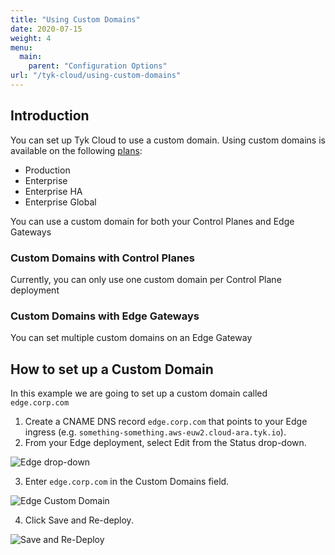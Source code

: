 ```yaml
---
title: "Using Custom Domains"
date: 2020-07-15
weight: 4
menu:
  main:
    parent: "Configuration Options"
url: "/tyk-cloud/using-custom-domains"
---
```


## Introduction

You can set up Tyk Cloud to use a custom domain. Using custom domains is available on the following [plans](docs/tyk-cloud/account-billing/plans/):

- Production
- Enterprise
- Enterprise HA
- Enterprise Global

You can use a custom domain for both your Control Planes and Edge Gateways

### Custom Domains with Control Planes

Currently, you can only use one custom domain per Control Plane deployment

### Custom Domains with Edge Gateways

You can set multiple custom domains on an Edge Gateway

## How to set up a Custom Domain

In this example we are going to set up a custom domain called `edge.corp.com`

1. Create a CNAME DNS record `edge.corp.com` that points to your Edge ingress (e.g. `something-something.aws-euw2.cloud-ara.tyk.io`).
2. From your Edge deployment, select Edit from the Status drop-down.

![Edge drop-down](/docs/img/2.10/edge-dropdown.png)

3. Enter `edge.corp.com` in the Custom Domains field.

![Edge Custom Domain](/docs/img/2.10/edge_custom_domain.png)

4. Click Save and Re-deploy.

![Save and Re-Deploy](/docs/img/2.10/save_redeploy.png)